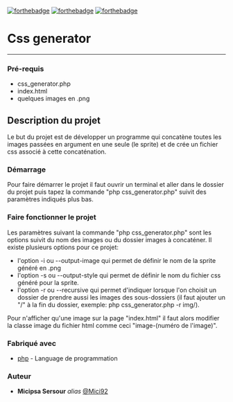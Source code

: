 [![forthebadge](https://forthebadge.com/images/badges/built-by-developers.svg)](http://forthebadge.com)
[![forthebadge](https://forthebadge.com/images/badges/not-a-bug-a-feature.svg)](http://forthebadge.com)
[![forthebadge](https://forthebadge.com/images/badges/uses-html.svg)](http://forthebadge.com)


# Css generator
***
### Pré-requis
- css_generator.php
- index.html
- quelques images en .png
## Description du projet
Le but du projet est de développer un programme qui concatène toutes les images passées en argument en une seule (le sprite) et de crée un fichier css associé à cette concaténation.
### Démarrage
Pour faire démarrer le projet il faut ouvrir un terminal et aller dans le dossier du projet puis tapez la commande "php css_generator.php" suivit des paramètres indiqués plus bas.
### Faire fonctionner le projet
Les paramètres suivant la commande "php css_generator.php" sont les options suivit du nom des images ou du dossier images à concaténer.
Il existe plusieurs options pour ce projet:
- l'option -i ou --output-image qui permet de définir le nom de la sprite généré en .png
- l'option -s ou --output-style qui permet de définir le nom du fichier css généré pour la sprite.
- l'option -r ou --recursive qui permet d'indiquer lorsque l'on choisit un dossier de prendre aussi les images des sous-dossiers (il faut ajouter un "/" à la fin du dossier, exemple: php css_generator.php -r img/).

Pour n'afficher qu'une image sur la page "index.html" il faut alors modifier la classe image du fichier html comme ceci "image-(numéro de l'image)".
### Fabriqué avec
* [php](https://php.net) - Language de programmation

### Auteur

* **Micipsa Sersour** _alias_ [@Mici92](https://github.com/Mici92)

